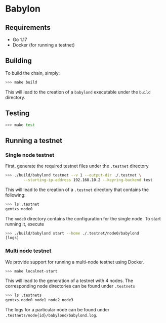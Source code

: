 # Babylon

## Requirements

- Go 1.17
- Docker (for running a testnet)

## Building

To build the chain, simply:
```bash
>>> make build
```

This will lead to the creation of a `babylond` executable under the `build`
directory.

## Testing

```bash
>>> make test
```

## Running a testnet

### Single node testnet

First, generate the required testnet files under the `.testnet` directory
```bash
>>> ./build/babylond testnet --v 1 --output-dir ./.testnet \
        --starting-ip-address 192.168.10.2 --keyring-backend test
```

This will lead to the creation of a `.testnet` directory that contains the
following:

```bash
>>> ls .testnet
gentxs node0
```

The `node0` directory contains the configuration for the single node. To start
running it, execute
```bash
>>> ./build/babylond start --home ./.testnet/node0/babylond
[logs]
```

### Multi node testnet

We provide support for running a multi-node testnet using Docker.
```bash
>>> make localnet-start
```

This will lead to the generation of a testnet with 4 nodes. The corresponding
node directories can be found under `.testnets`
```bash
>>> ls .testnets
gentxs node0 node1 node2 node3
```

The logs for a particular node can be found under
`.testnets/node{id}/babylond/babylond.log`.
